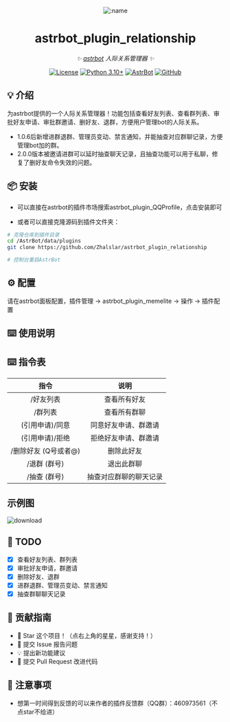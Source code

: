 
<div align="center">

![:name](https://count.getloli.com/@astrbot_plugin_relationship?name=astrbot_plugin_relationship&theme=minecraft&padding=6&offset=0&align=top&scale=1&pixelated=1&darkmode=auto)

# astrbot_plugin_relationship

_✨ [astrbot](https://github.com/AstrBotDevs/AstrBot) 人际关系管理器 ✨_  

[![License](https://img.shields.io/badge/License-MIT-green.svg)](https://opensource.org/licenses/MIT)
[![Python 3.10+](https://img.shields.io/badge/Python-3.10%2B-blue.svg)](https://www.python.org/)
[![AstrBot](https://img.shields.io/badge/AstrBot-3.4%2B-orange.svg)](https://github.com/Soulter/AstrBot)
[![GitHub](https://img.shields.io/badge/作者-Zhalslar-blue)](https://github.com/Zhalslar)

</div>

## 💡 介绍

为astrbot提供的一个人际关系管理器！功能包括查看好友列表、查看群列表、审批好友申请、审批群邀请、删好友、退群，方便用户管理bot的人际关系。
- 1.0.6后新增进群退群、管理员变动、禁言通知，并能抽查对应群聊记录，方便管理bot加的群。
- 2.0.0版本被邀请进群可以延时抽查聊天记录，且抽查功能可以用于私聊，修复了删好友命令失效的问题。

## 📦 安装

- 可以直接在astrbot的插件市场搜索astrbot_plugin_QQProfile，点击安装即可  

- 或者可以直接克隆源码到插件文件夹：

```bash
# 克隆仓库到插件目录
cd /AstrBot/data/plugins
git clone https://github.com/Zhalslar/astrbot_plugin_relationship

# 控制台重启AstrBot
```

## ⚙️ 配置

请在astrbot面板配置，插件管理 -> astrbot_plugin_memelite -> 操作 -> 插件配置

## ⌨️ 使用说明

## ⌨️ 指令表

|     指令      |                    说明                    |
|:-------------:|:-----------------------------------------------:|
| /好友列表       | 查看所有好友 |
| /群列表  | 查看所有群聊    |
| (引用申请)/同意     |   同意好友申请、群邀请      |
| (引用申请)/拒绝     |   拒绝好友申请、群邀请      |
| /删除好友 (Q号或者@) |   删除此好友              |
| /退群 (群号)         |   退出此群聊              |
| /抽查 (群号)         |   抽查对应群聊的聊天记录         |

## 示例图

![download](https://github.com/user-attachments/assets/656ee439-a215-4aae-8ddd-96fad9067e6a)


## 🤝 TODO

- [x] 查看好友列表、群列表
- [x] 审批好友申请，群邀请
- [x] 删除好友、退群
- [x] 进群退群、管理员变动、禁言通知
- [x] 抽查群聊聊天记录

## 👥 贡献指南

- 🌟 Star 这个项目！（点右上角的星星，感谢支持！）
- 🐛 提交 Issue 报告问题
- 💡 提出新功能建议
- 🔧 提交 Pull Request 改进代码

## 📌 注意事项

- 想第一时间得到反馈的可以来作者的插件反馈群（QQ群）：460973561（不点star不给进）
